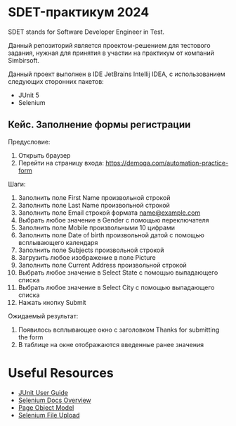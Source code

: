 # SDET-практикум 2024

SDET stands for Software Developer Engineer in Test.

Данный репозиторий является проектом-решением для тестового задания, нужная для принятия в участии на практикум от компаний Simbirsoft.

Данный проект выполнен в IDE JetBrains Intellij IDEA, с использованием следующих сторонних пакетов:

- JUnit 5
- Selenium

## Кейс. Заполнение формы регистрации

Предусловие:

1. Открыть браузер
2. Перейти на страницу входа: https://demoqa.com/automation-practice-form

Шаги:

1. Заполнить поле First Name произвольной строкой
2. Заполнить поле Last Name произвольной строкой
3. Заполнить поле Email строкой формата name@example.com
4. Выбрать любое значение в Gender с помощью переключателя
5. Заполнить поле Mobile произвольными 10 цифрами
6. Заполнить поле Date of birth произвольной датой с помощью всплывающего календаря
7. Заполнить поле Subjects произвольной строкой
8. Загрузить любое изображение в поле Picture
9. Заполнить поле Current Address произвольной строкой
10. Выбрать любое значение в Select State с помощью выпадающего списка
11. Выбрать любое значение в Select City с помощью выпадающего списка
12. Нажать кнопку Submit

Ожидаемый результат:

1. Появилось всплывающее окно с заголовком Thanks for submitting the form
2. В таблице на окне отображаются введенные ранее значения

# Useful Resources

- [JUnit User Guide](https://junit.org/junit5/docs/current/user-guide/)
- [Selenium Docs Overview](https://www.selenium.dev/documentation/overview/)
- [Page Object Model](https://www.browserstack.com/guide/page-object-model-in-selenium)
- [Selenium File Upload](https://www.selenium.dev/documentation/webdriver/elements/file_upload/)